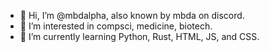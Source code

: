- 👋 Hi, I’m @mbdalpha, also known by mbda on discord.
- 👀 I’m interested in compsci, medicine, biotech.
- 🌱 I’m currently learning Python, Rust, HTML, JS, and CSS.

<!--START_SECTION:badges-->
<!--END_SECTION:badges-->

<!---
rbkl984/rbkl984 is a ✨ special ✨ repository because its `README.md` (this file) appears on your GitHub profile.
You can click the Preview link to take a look at your changes.
--->
